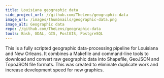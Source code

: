 ```yaml
---
title: Louisiana geographic data
side_project_url: //github.com/TheLens/geographic-data
image_url: /images/thumbnails/geographic-data.png
image_alt: Geographic data
repo: //github.com/TheLens/geographic-data
tools: Bash, GDAL, GIS, PostGIS, PostgreSQL
---
```

This is a fully scripted geographic data-processing pipeline for Louisiana and New Orleans. It combines a Makefile and command-line tools to download and convert raw geographic data into Shapefile, GeoJSON and TopoJSON file formats. This was created to eliminate duplicate work and increase development speed for new graphics.